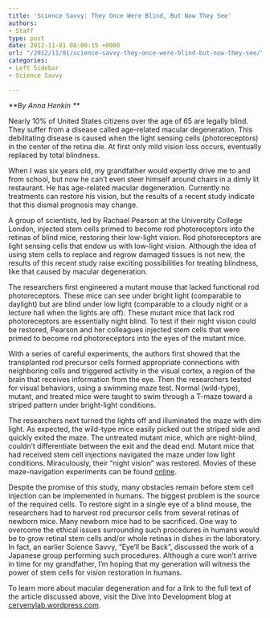 ```yaml
---
title: 'Science Savvy: They Once Were Blind, But Now They See'
authors:
- Staff
type: post
date: 2012-11-01 08:00:15 +0000
url: "/2012/11/01/science-savvy-they-once-were-blind-but-now-they-see/"
categories:
- Left Sidebar
- Science Savvy

---
```

_**By Anna Henkin **_

Nearly 10% of United States citizens over the age of 65 are legally blind. They suffer from a disease called age-related macular degeneration. This debilitating disease is caused when the light sensing cells (photoreceptors) in the center of the retina die. At first only mild vision loss occurs, eventually replaced by total blindness.

When I was six years old, my grandfather would expertly drive me to and from school, but now he can’t even steer himself around chairs in a dimly lit restaurant. He has age-related macular degeneration. Currently no treatments can restore his vision, but the results of a recent study indicate that this dismal prognosis may change.

A group of scientists, led by Rachael Pearson at the University College London, injected stem cells primed to become rod photoreceptors into the retinas of blind mice, restoring their low-light vision. Rod photoreceptors are light sensing cells that endow us with low-light vision. Although the idea of using stem cells to replace and regrow damaged tissues is not new, the results of this recent study raise exciting possibilities for treating blindness, like that caused by macular degeneration.

The researchers first engineered a mutant mouse that lacked functional rod photoreceptors. These mice can see under bright light (comparable to daylight) but are blind under low light (comparable to a cloudy night or a lecture hall when the lights are off). These mutant mice that lack rod photoreceptors are essentially night blind. To test if their night vision could be restored, Pearson and her colleagues injected stem cells that were primed to become rod photoreceptors into the eyes of the mutant mice.

With a series of careful experiments, the authors first showed that the transplanted rod precursor cells formed appropriate connections with neighboring cells and triggered activity in the visual cortex, a region of the brain that receives information from the eye. Then the researchers tested for visual behaviors, using a swimming maze test. Normal (wild-type), mutant, and treated mice were taught to swim through a T-maze toward a striped pattern under bright-light conditions.

The researchers next turned the lights off and illuminated the maze with dim light. As expected, the wild-type mice easily picked out the striped side and quickly exited the maze. The untreated mutant mice, which are night-blind, couldn’t differentiate between the exit and the dead end. Mutant mice that had received stem cell injections navigated the maze under low light conditions. Miraculously, their “night vision” was restored. Movies of these maze-navigation experiments can be found [online][1].

Despite the promise of this study, many obstacles remain before stem cell injection can be implemented in humans. The biggest problem is the source of the required cells. To restore sight in a single eye of a blind mouse, the researchers had to harvest rod precursor cells from several retinas of newborn mice. Many newborn mice had to be sacrificed. One way to overcome the ethical issues surrounding such procedures in humans would be to grow retinal stem cells and/or whole retinas in dishes in the laboratory. In fact, an earlier Science Savvy, “Eye’ll be Back”, discussed the work of a Japanese group performing such procedures. Although a cure won’t arrive in time for my grandfather, I’m hoping that my generation will witness the power of stem cells for vision restoration in humans.

To learn more about macular degeneration and for a link to the full text of the article discussed above, visit the Dive Into Development blog at [cervenylab.wordpress.com][2].

 [1]: tinyurl.com/8fwaujr
 [2]: http://cervenylab.wordpress.com